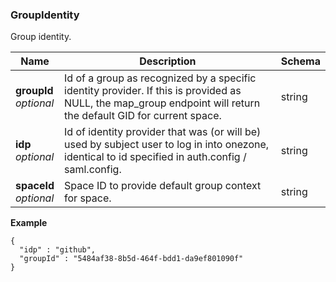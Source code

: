 
<a name="groupidentity"></a>
### GroupIdentity
Group identity.


|Name|Description|Schema|
|---|---|---|
|**groupId**  <br>*optional*|Id of a group as recognized by a specific identity provider. If this is provided as NULL, the map_group endpoint will return the default GID for current space.|string|
|**idp**  <br>*optional*|Id of identity provider that was (or will be) used by subject user to log in into onezone, identical to id specified in auth.config / saml.config.|string|
|**spaceId**  <br>*optional*|Space ID to provide default group context for space.|string|

**Example**
```
{
  "idp" : "github",
  "groupId" : "5484af38-8b5d-464f-bdd1-da9ef801090f"
}
```



